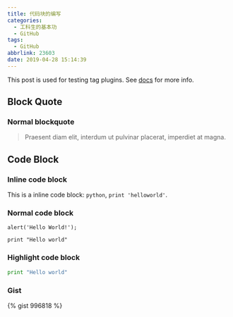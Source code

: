 ```yaml
---
title: 代码块的编写
categories:
  - 工科生的基本功
  - GitHub
tags:
  - GitHub
abbrlink: 23603
date: 2019-04-28 15:14:39
---
```


This post is used for testing tag plugins. See [docs](http://zespia.tw/hexo/docs/tag-plugins.html) for more info.

## Block Quote

### Normal blockquote

> Praesent diam elit, interdum ut pulvinar placerat, imperdiet at magna.

## Code Block

### Inline code block

This is a inline code block: `python`, `print 'helloworld'`.

### Normal code block

```
alert('Hello World!');
```

    print "Hello world"

### Highlight code block

```python
print "Hello world"
```

### Gist

{% gist 996818 %}


